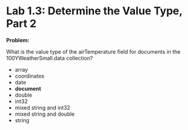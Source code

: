 # Lab 1.3: Determine the Value Type, Part 2

**Problem:**

What is the value type of the airTemperature field for documents in the 100YWeatherSmall.data collection?

- array
- coordinates
- date
- **document**
- double
- int32
- mixed string and int32
- mixed string and double
- string
